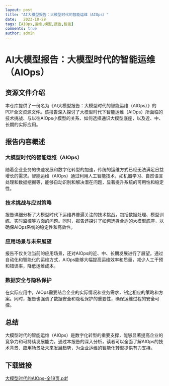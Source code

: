 ```yaml
---
layout: post
title: "AI大模型报告：大模型时代的智能运维（AIOps）"
date:   2023-10-28
tags: [AIOps,运维,模型,报告,智能]
comments: true
author: admin
---
```

# AI大模型报告：大模型时代的智能运维（AIOps）

## 资源文件介绍

本仓库提供了一份名为《AI大模型报告：大模型时代的智能运维（AIOps）》的PDF全文资源文件。该报告深入探讨了大模型时代下智能运维（AIOps）所面临的技术挑战、与以往AIOps小模型的关系、如何选择通识大模型底座，以及近、中、长期的实际应用。

## 报告内容概述

### 大模型时代的智能运维（AIOps）

随着企业业务的快速发展和数字化转型的加速，传统的运维方式已经无法满足日益增长的需求。智能运维（AIOps）通过利用人工智能技术，如机器学习、自然语言处理和数据挖掘等，能够自动识别和解决潜在问题，显著提升系统的可用性和稳定性。

### 技术挑战与应对策略

报告详细分析了大模型时代下运维界普遍关注的技术挑战，包括数据处理、模型训练、实时监控等方面的问题。同时，报告还探讨了如何选择合适的大模型底座，以确保AIOps系统的稳定性和高效性。

### 应用场景与未来展望

报告不仅关注当前的应用场景，还对AIOps的近、中、长期发展进行了展望。通过自动化和智能化的运维方式，AIOps能够大幅提高运维效率和质量，减少人工干预和错误率，降低运维成本。

### 数据安全与隐私保护

在实际应用中，AIOps需要结合企业的实际情况和业务需求，制定相应的策略和方案。同时，报告也强调了数据安全和隐私保护的重要性，确保运维过程的安全可控。

## 总结

大模型时代的智能运维（AIOps）是数字化转型的重要支撑，能够显著提高企业的竞争力和可持续发展能力。通过本报告的深入分析，读者可以全面了解AIOps的技术背景、应用场景及未来发展趋势，为企业运维的智能化转型提供有力支持。

## 下载链接

[大模型时代的AIOps-全19页.pdf](https://pan.quark.cn/s/65f1b5e6495f)